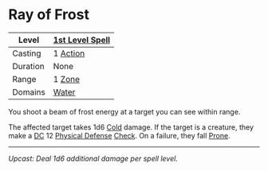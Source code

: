 # Ray of Frost

| Level    | [1st Level Spell](1st%20Level%20Spells.md)                            |
| -------- | --------------------------------------------------------------------- |
| Casting  | 1 [Action](../../../../Game%20Procedures/Core%20Procedures/Action.md) |
| Duration | None                                                                  |
| Range    | 1 [Zone](../../../../Game%20Procedures/Core%20Procedures/Zone.md)     |
| Domains  | [Water](../../Spell%20Domains/Water.md)                               |

You shoot a beam of frost energy at a target you can see within range.

The affected target takes 1d6 [Cold](../../../../Game%20Procedures/Combat/Damage/Damage%20Types/Cold.md) damage. If the target is a creature, they make a [DC](../../../../Game%20Procedures/Core%20Procedures/DC.md) 12 [Physical Defense](../../../../Player%20Characters/Derived%20Statistics/Physical%20Defense.md) [Check](../../../../Game%20Procedures/Core%20Procedures/Check.md). On a failure, they fall [Prone](../../../../Game%20Procedures/Conditions/Prone.md).

---
*Upcast: Deal 1d6 additional damage per spell level.*

